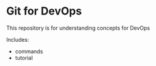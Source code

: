 # Git for DevOps

This repository is for understanding concepts for DevOps

Includes:

- commands
- tutorial
